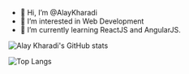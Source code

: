 - 👋 Hi, I’m @AlayKharadi
- 👀 I’m interested in Web Development
- 🌱 I’m currently learning ReactJS and AngularJS.

![Alay Kharadi's GitHub stats](https://github-readme-stats.vercel.app/api?username=AlayKharadi&count_private=true&show_icons=true&theme=dark)

![Top Langs](https://github-readme-stats.vercel.app/api/top-langs/?username=AlayKharadi&show_icons=true&theme=dark)

<!---
AlayKharadi/AlayKharadi is a ✨ special ✨ repository because its `README.md` (this file) appears on your GitHub profile.
You can click the Preview link to take a look at your changes.
--->